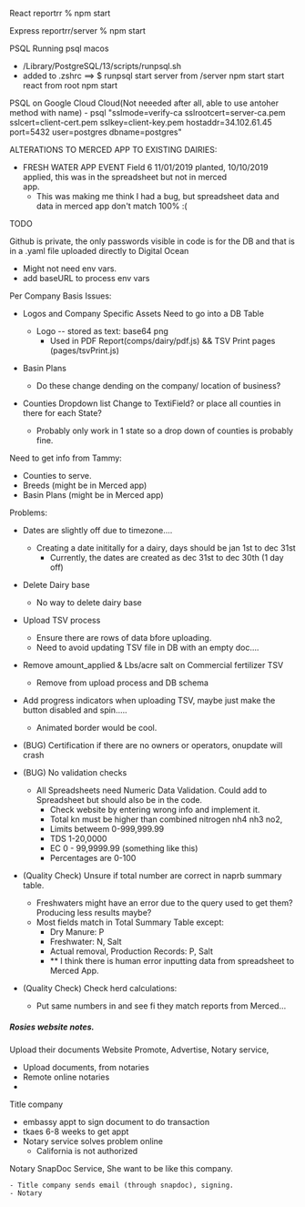 React
  reportrr % npm start

Express
reportrr/server % npm start 

PSQL
  Running psql macos 
  - /Library/PostgreSQL/13/scripts/runpsql.sh
  - added to .zshrc ==> $ runpsql
  start server from /server npm start
  start react from root npm start

  PSQL on Google Cloud Cloud(Not neeeded after all, able to use antoher method with name)
    - psql "sslmode=verify-ca sslrootcert=server-ca.pem sslcert=client-cert.pem sslkey=client-key.pem hostaddr=34.102.61.45 port=5432 user=postgres dbname=postgres"



ALTERATIONS TO MERCED APP TO EXISTING DAIRIES:
  - FRESH WATER APP EVENT Field 6 11/01/2019 planted, 10/10/2019 applied, this was in the spreadsheet but not in merced   
      app.
    - This was making me think I had a bug, but spreadsheet data and data in merced app don't match 100% :(



TODO

Github is private, the only passwords visible in code is for the DB and that is in a .yaml file uploaded directly to Digital Ocean
  - Might not need env vars.
  - add baseURL to process env vars 


Per Company Basis Issues:
- Logos and Company Specific Assets Need to go into a DB Table
  - Logo -- stored as text: base64 png
    - Used in PDF Report(comps/dairy/pdf.js) && TSV Print pages (pages/tsvPrint.js)

- Basin Plans
  - Do these change dending on the company/ location of business?

- Counties Dropdown list 
  Change to TextiField? or place all counties in there for each State?
  - Probably only work in 1 state so a drop down of counties is probably fine.


Need to get info from Tammy:
   - Counties to serve.
   - Breeds (might be in Merced app)
   - Basin Plans (might be in Merced app)




Problems:
  
  - Dates are slightly off due to timezone....
    - Creating a date inititally for a dairy, days should be jan 1st to dec 31st 
      - Currently, the dates are created as dec 31st to dec 30th (1 day off)
      

  - Delete Dairy base
    - No way to delete dairy base


  - Upload TSV process 
    - Ensure there are rows of data bfore uploading.
    - Need to avoid updating TSV file in DB with an empty doc....

  - Remove amount_applied & Lbs/acre salt on Commercial fertilizer TSV
    - Remove from upload process and DB schema

  - Add progress indicators when uploading TSV, maybe just make the button disabled and spin..... 
    - Animated border would be cool.

  - (BUG) Certification if there are no owners or operators, onupdate will crash

  - (BUG) No validation checks
    - All Spreadsheets need Numeric Data Validation. Could add to Spreadsheet but should also be in the code.
      - Check website by entering wrong info and implement it.
      - Total kn must be higher than combined nitrogen nh4 nh3 no2,
      - Limits betweem 0-999,999.99
      - TDS 1-20,0000
      - EC 0 - 99,9999.99 (something like this)
      - Percentages are 0-100

  - (Quality Check) Unsure if total number are correct in naprb summary table.
      - Freshwaters might have an error due to the query used to get them? Producing less results maybe?
      - Most fields match in Total Summary Table except:
        - Dry Manure: P
        - Freshwater: N, Salt
        - Actual removal, Production Records: P, Salt
        - ** I think there is human error inputting data from spreadsheet to Merced App.

  - (Quality Check) Check herd calculations: 
    - Put same numbers in and see fi they match reports from Merced...

 



##### Rosies website notes.
Upload their documents
Website
Promote, Advertise, 
Notary service, 
  - Upload documents, from notaries
  - Remote online notaries
  - 
Title company
  - embassy appt to sign document to do transaction
  - tkaes 6-8 weeks to get appt
  - Notary service solves problem online
    - California is not authorized
   
  Notary SnapDoc Service, She want to be like this company.

    - Title company sends email (through snapdoc), signing.
    - Notary 